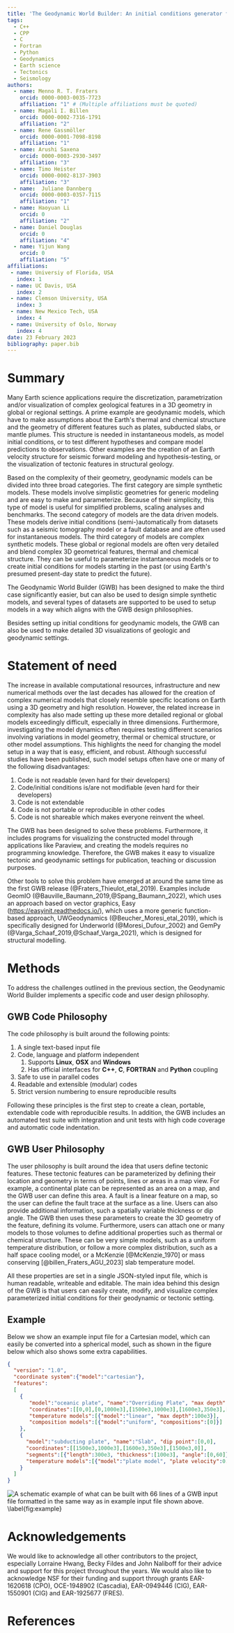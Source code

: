 ```yaml
---
title: 'The Geodynamic World Builder: An initial conditions generator for the geosciences'
tags:
  - C++
  - CPP
  - C
  - Fortran
  - Python
  - Geodynamics
  - Earth science
  - Tectonics
  - Seismology
authors:
  - name: Menno R. T. Fraters
    orcid: 0000-0003-0035-7723
    affiliation: "1" # (Multiple affiliations must be quoted)
  - name: Magali I. Billen
    orcid: 0000-0002-7316-1791
    affiliation: "2"
  - name: Rene Gassmöller
    orcid: 0000-0001-7098-8198
    affiliation: "1"
  - name: Arushi Saxena
    orcid: 0000-0003-2930-3497
    affiliation: "3"
  - name: Timo Heister
    orcid: 0000-0002-8137-3903
    affiliation: "3"
  - name:  Juliane Dannberg
    orcid: 0000-0003-0357-7115
    affiliation: "1"
  - name: Haoyuan Li
    orcid: 0
    affiliation: "2"
  - name: Daniel Douglas
    orcid: 0
    affiliation: "4"
  - name: Yijun Wang
    orcid: 0
    affiliation: "5"
affiliations:
 - name: Universiy of Florida, USA
   index: 1
 - name: UC Davis, USA
   index: 2
 - name: Clemson University, USA
   index: 3
 - name: New Mexico Tech, USA
   index: 4
 - name: University of Oslo, Norway
   index: 4
date: 23 February 2023
bibliography: paper.bib
---
```


# Summary

Many Earth science applications require the discretization, parametrization and/or visualization of complex geological features in a 3D geometry in global or regional settings. A prime example are geodynamic models, which have to make assumptions about the Earth's thermal and chemical structure and the geometry of different features such as plates, subducted slabs, or mantle plumes. This structure is needed in instantaneous models, as model initial conditions, or to test different hypotheses and compare model predictions to observations. Other examples are the creation of an Earth velocity structure for seismic forward modeling and hypothesis-testing, or the visualization of tectonic features in structural geology.

Based on the complexity of their geometry, geodynamic models can be divided into three broad categories. The first category are simple synthetic models. These models involve simplistic geometries for generic modeling and are easy to make and parameterize. Because of their simplicity, this type of model is useful for simplified problems, scaling analyses and benchmarks. The second category of models are the data driven models. These models derive initial conditions (semi-)automatically from datasets such as a seismic tomography model or a fault database and are often used for instantaneous models. The third category of models are complex synthetic models. These global or regional models are often very detailed and blend complex 3D geometrical features, thermal and chemical structure. They can be useful to parameterize instantaneous models or to create initial conditions for models starting in the past (or using Earth's presumed present-day state to predict the future).

The Geodynamic World Builder (GWB) has been designed to make the third case significantly easier, but can also be used to design simple synthetic models, and several types of datasets are supported to be used to setup models in a way which aligns with the GWB design philosophies.

Besides setting up initial conditions for geodynamic models, the GWB can also be used to make detailed 3D visualizations of geologic and geodynamic settings.

# Statement of need

The increase in available computational resources, infrastructure and new numerical methods over the last decades has allowed for the creation of complex numerical models that closely resemble specific locations on Earth using a 3D geometry and high resolution. However, the related increase in complexity has also made setting up these more detailed regional or global models exceedingly difficult, especially in three dimensions. Furthermore, investigating the model dynamics often requires testing different scenarios involving variations in model geometry, thermal or chemical structure, or other model assumptions. This highlights the need for changing the model setup in a way that is easy, efficient, and robust. Although successful studies have been published, such model setups often have one or many of the following disadvantages:

1. Code is not readable (even hard for their developers)
2. Code/initial conditions is/are not modifiable (even hard for their developers)
3. Code is not extendable
4. Code is not portable or reproducible in other codes
5. Code is not shareable which makes everyone reinvent the wheel.

The GWB has been designed to solve these problems. Furthermore, it includes programs for visualizing the constructed model through applications like Paraview, and creating the models requires no programming knowledge. Therefore, the GWB makes it easy to visualize tectonic and geodynamic settings for publication, teaching or discussion purposes. 

Other tools to solve this problem have emerged at around the same time as the first GWB release (@Fraters_Thieulot_etal_2019). Examples include GeomIO (@Bauville_Baumann_2019,@Spang_Baumann_2022), which uses an approach based on vector graphics, Easy (https://easyinit.readthedocs.io/), which uses a more generic function-based approach, UWGeodynamics (@Beucher_Moresi_etal_2019), which is specifically designed for Underworld (@Moresi_Dufour_2002) and GemPy (@Varga_Schaaf_2019,@Schaaf_Varga_2021), which is designed for structural modelling. 

# Methods

To address the challenges outlined in the previous section, the Geodynamic World Builder implements a specific code and user design philosophy.

## GWB Code Philosophy
The code philosophy is built around the following points:

1. A single text-based input file
2. Code, language and platform independent
    1. Supports **Linux**, **OSX** and **Windows**
    2. Has official interfaces for **C++**, **C**, **FORTRAN** and **Python** coupling
3. Safe to use in parallel codes
4. Readable and extensible (modular) codes
5. Strict version numbering to ensure reproducible results

Following these principles is the first step to create a clean, portable, extendable code with reproducible results. In addition, the GWB includes an automated test suite with integration and unit tests with high code coverage and automatic code indentation.

## GWB User Philosophy

The user philosophy is built around the idea that users define tectonic features. These tectonic features can be parameterized by defining their location and geometry in terms of points, lines or areas in a map view. For example, a continental plate can be represented as an area on a map, and the GWB user can define this area. A fault is a linear feature on a map, so the user can define the fault trace at the surface as a line. Users can also provide additional information, such a spatially variable thickness or dip angle. The GWB then uses these parameters to create the 3D geometry of the feature, defining its volume. Furthermore, users can attach one or many models to those volumes to define additional properties such as thermal or chemical structure. These can be very simple models, such as a uniform temperature distribution, or follow a more complex distribution, such as a half space cooling model, or a McKenzie [@McKenzie_1970] or mass conserving [@billen_Fraters_AGU_2023] slab temperature model. 

All these properties are set in a single JSON-styled input file, which is human readable, writeable and editable. The main idea behind this design of the GWB is that users can easily create, modify, and visualize complex parameterized initial conditions for their geodynamic or tectonic setting. 

## Example 
Below we show an example input file for a Cartesian model, which can easily be converted into a spherical model, such as shown in the figure below which also shows some extra capabilities.

```json
{
  "version": "1.0",
  "coordinate system":{"model":"cartesian"},
  "features":
  [
    {
       "model":"oceanic plate", "name":"Overriding Plate", "max depth":100e3, 
       "coordinates":[[0,0],[0,1000e3],[1500e3,1000e3],[1600e3,350e3],[1500e3,0]],
       "temperature models":[{"model":"linear", "max depth":100e3}],
       "composition models":[{"model":"uniform", "compositions":[0]}]
    },
    { 
      "model":"subducting plate", "name":"Slab", "dip point":[0,0],
      "coordinates":[[1500e3,1000e3],[1600e3,350e3],[1500e3,0]],
      "segments":[{"length":300e3, "thickness":[100e3], "angle":[0,60]}],
      "temperature models":[{"model":"plate model", "plate velocity":0.02}],
    }
  ]
}
```

![A schematic example of what can be built with 66 lines of a GWB input file formatted in the same way as in example input file shown above. \label{fig:example}](../../sphinx/_static/images/user_manual/basic_starter_tutorial/BST_17.png)


# Acknowledgements

We would like to acknowledge all other contributors to the project, especially Lorraine Hwang, Becky Fildes and John Naliboff for their advice and support for this project throughout the years. We would also like to acknowledge NSF for their funding and support through grants EAR-1620618 (CPO), OCE-1948902 (Cascadia), EAR-0949446 (CIG), EAR-1550901 (CIG) and EAR-1925677 (FRES).

# References


